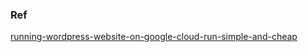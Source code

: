 ### Ref

[running-wordpress-website-on-google-cloud-run-simple-and-cheap](https://medium.com/@peterkracik/running-wordpress-website-on-google-cloud-run-simple-and-cheap-fa19b62a7417)
